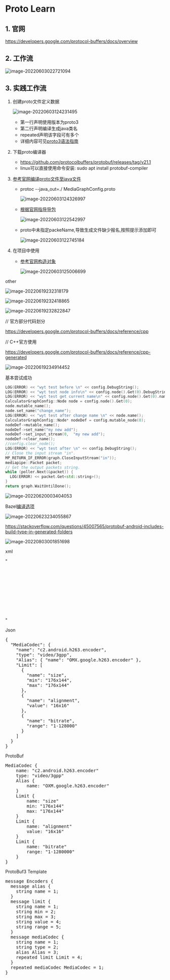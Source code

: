 # Proto Learn

## 1. 官网

https://developers.google.com/protocol-buffers/docs/overview

## 2. 工作流

![image-20220603022721094](protoLearn.assets/image-20220603022721094.png)

## 3. 实践工作流

1. 创建proto文件定义数据

   ![image-20220603124231495](protoLearn.assets/image-20220603124231495.png)

   - 第一行声明使用版本为proto3
   - 第二行声明编译生成java类名
   - repeated声明该字段可有多个
   - 详细内容可见[proto3语法指南](https://developers.google.com/protocol-buffers/docs/proto3)

2. 下载proto编译器

   - https://github.com/protocolbuffers/protobuf/releases/tag/v21.1 
   - linux可以直接使用命令安装: sudo apt  install protobuf-compiler

3. [参考官网编译proto文件至java文件](https://developers.google.com/protocol-buffers/docs/javatutorial#compiling-your-protocol-buffers)

   - protoc --java_out=./ MediaGraphConfig.proto

     ![image-20220603124326997](protoLearn.assets/image-20220603124326997.png)

   - [根据官网指导导包](https://github.com/protocolbuffers/protobuf/tree/main/java)

     ![image-20220603122542997](protoLearn.assets/image-20220603122542997.png)

   - proto中未指定packeName,导致生成文件缺少报名,按照提示添加即可

     ![image-20220603122745184](protoLearn.assets/image-20220603122745184.png)

   

4. 在项目中使用

   - [参考官网构造对象](https://developers.google.com/protocol-buffers/docs/javatutorial#builders)

     ![image-20220603125006699](protoLearn.assets/image-20220603125006699.png)













other

![image-20220619232318179](protoLearn.assets/image-20220619232318179.png)



![image-20220619232418865](protoLearn.assets/image-20220619232418865.png)

![image-20220619232822847](protoLearn.assets/image-20220619232822847.png)





// 官方部分代码划分

https://developers.google.com/protocol-buffers/docs/reference/cpp



// C++官方使用

https://developers.google.com/protocol-buffers/docs/reference/cpp-generated



![image-20220619234914452](protoLearn.assets/image-20220619234914452.png)



基本尝试成功

```c++
LOG(ERROR) << "wyt test before \n" << config.DebugString();
LOG(ERROR) << "wyt test node info\n" << config.node().Get(0).DebugString();
LOG(ERROR) << "wyt test get current name\n" << config.node().Get(0).name();
CalculatorGraphConfig::Node node = config.node().Get(0);
node.mutable_name();
node.set_name("change_name");
LOG(ERROR) << "wyt test after change name \n" << node.name();
CalculatorGraphConfig::Node* nodeDef = config.mutable_node(0);
nodeDef->mutable_name();
nodeDef->set_name("my new add");
nodeDef->set_input_stream(0,  "my new add");
nodeDef->clear_name();
//config.clear_node();
LOG(ERROR) << "wyt test after \n" << config.DebugString();
// Close the input stream "in".
MP_RETURN_IF_ERROR(graph.CloseInputStream("in"));
mediapipe::Packet packet;
// Get the output packets string.
while (poller.Next(&packet)) {
  LOG(ERROR) << packet.Get<std::string>();
}
return graph.WaitUntilDone();
```



![image-20220620003404053](protoLearn.assets/image-20220620003404053.png)



Bazel[编译选项](https://bazel.build/reference/command-line-reference)

![image-20220623234055867](protoLearn.assets/image-20220623234055867.png)



https://stackoverflow.com/questions/45007565/protobuf-android-includes-build-type-in-generated-folders





![image-20220803001851698](protoLearn.assets/image-20220803001851698.png)



xml

"

<MediaCodec name="c2.android.h263.encoder" type="video/3gpp">

​    <Alias name="OMX.google.h263.encoder" />

​    <!-- profiles and levels:  ProfileBaseline : Level45 -->

​    <Limit name="size" min="176x144" max="176x144" />

​    <Limit name="alignment" value="16x16" />

​    <Limit name="bitrate" range="1-128000" />

</MediaCodec>

"

Json

<pre>
{
  "MediaCodec": {
    "name": "c2.android.h263.encoder",
    "type": "video/3gpp",
    "Alias": { "name": "OMX.google.h263.encoder" },
    "Limit": [
      {
        "name": "size",
        "min": "176x144",
        "max": "176x144"
      },
      {
        "name": "alignment",
        "value": "16x16"
      },
      {
        "name": "bitrate",
        "range": "1-128000"
      }
    ]
  }
}
</pre>



ProtoBuf

<pre>
MediaCodec {
    name: "c2.android.h263.encoder"
    type: "video/3gpp"
    Alias {
        name: "OXM.google.h263.encoder"
    }
    Limit {
        name: "size"
        min: "176x144"
        max: "176x144"
    }
    Limit {
        name: "alignment"
        value: "16x16"
    }
    Limit {
        name: "bitrate"
        range: "1-1280000"
    }
}
</pre>



ProtoBuf3 Template

<pre>
message Encoders {
  message alias {
    string name = 1;
  }
  message limit {
    string name = 1;
    string min = 2;
    string max = 3;
    string value = 4;
    string range = 5;
  }
  message mediaCodec {
    string name = 1;
    string type = 2;
    alias Alias = 3;
    repeated limit Limit = 4;
  }
  repeated mediaCodec MediaCodec = 1;
}
</pre>
